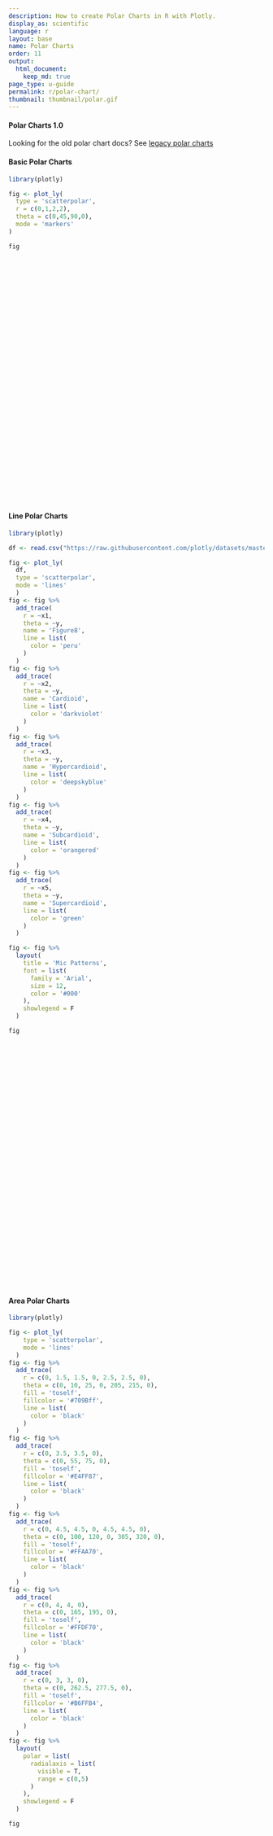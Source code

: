 ```yaml
---
description: How to create Polar Charts in R with Plotly.
display_as: scientific
language: r
layout: base
name: Polar Charts
order: 11
output:
  html_document:
    keep_md: true
page_type: u-guide
permalink: r/polar-chart/
thumbnail: thumbnail/polar.gif
---
```



#### Polar Charts 1.0

Looking for the old polar chart docs? See [legacy polar charts](https://plot.ly/r/legacy-polar-chart/)

#### Basic Polar Charts


```r
library(plotly)

fig <- plot_ly(
  type = 'scatterpolar',
  r = c(0,1,2,2),
  theta = c(0,45,90,0),
  mode = 'markers'
)

fig
```

<div id="htmlwidget-193c419686ec5ac9f7f1" style="width:672px;height:480px;" class="plotly html-widget"></div>
<script type="application/json" data-for="htmlwidget-193c419686ec5ac9f7f1">{"x":{"visdat":{"3c7b222ce9ef":["function () ","plotlyVisDat"]},"cur_data":"3c7b222ce9ef","attrs":{"3c7b222ce9ef":{"r":[0,1,2,2],"theta":[0,45,90,0],"mode":"markers","alpha_stroke":1,"sizes":[10,100],"spans":[1,20],"type":"scatterpolar"}},"layout":{"margin":{"b":40,"l":60,"t":25,"r":10},"hovermode":"closest","showlegend":false},"source":"A","config":{"showSendToCloud":false},"data":[{"r":[0,1,2,2],"theta":[0,45,90,0],"mode":"markers","type":"scatterpolar","marker":{"color":"rgba(31,119,180,1)","line":{"color":"rgba(31,119,180,1)"}},"line":{"color":"rgba(31,119,180,1)"},"frame":null}],"highlight":{"on":"plotly_click","persistent":false,"dynamic":false,"selectize":false,"opacityDim":0.2,"selected":{"opacity":1},"debounce":0},"shinyEvents":["plotly_hover","plotly_click","plotly_selected","plotly_relayout","plotly_brushed","plotly_brushing","plotly_clickannotation","plotly_doubleclick","plotly_deselect","plotly_afterplot","plotly_sunburstclick"],"base_url":"https://plot.ly"},"evals":[],"jsHooks":[]}</script>

#### Line Polar Charts


```r
library(plotly)

df <- read.csv("https://raw.githubusercontent.com/plotly/datasets/master/polar_dataset.csv")

fig <- plot_ly(
  df,
  type = 'scatterpolar',
  mode = 'lines'
  ) 
fig <- fig %>%
  add_trace(
    r = ~x1,
    theta = ~y,
    name = 'Figure8',
    line = list(
      color = 'peru'
    )
  ) 
fig <- fig %>%
  add_trace(
    r = ~x2,
    theta = ~y,
    name = 'Cardioid',
    line = list(
      color = 'darkviolet'
    )
  ) 
fig <- fig %>%
  add_trace(
    r = ~x3,
    theta = ~y,
    name = 'Hypercardioid',
    line = list(
      color = 'deepskyblue'
    )
  ) 
fig <- fig %>%
  add_trace(
    r = ~x4,
    theta = ~y,
    name = 'Subcardioid',
    line = list(
      color = 'orangered'
    )
  ) 
fig <- fig %>%
  add_trace(
    r = ~x5,
    theta = ~y,
    name = 'Supercardioid',
    line = list(
      color = 'green'
    )
  ) 

fig <- fig %>%
  layout(
    title = 'Mic Patterns',
    font = list(
      family = 'Arial',
      size = 12,
      color = '#000'
    ),
    showlegend = F
  )

fig
```

<div id="htmlwidget-b4c30faa563ddfdac742" style="width:672px;height:480px;" class="plotly html-widget"></div>
<script type="application/json" data-for="htmlwidget-b4c30faa563ddfdac742">{"x":{"visdat":{"3c7b15dce57a":["function () ","plotlyVisDat"]},"cur_data":"3c7b15dce57a","attrs":{"3c7b15dce57a":{"mode":"lines","alpha_stroke":1,"sizes":[10,100],"spans":[1,20],"type":"scatterpolar"},"3c7b15dce57a.1":{"mode":"lines","alpha_stroke":1,"sizes":[10,100],"spans":[1,20],"type":"scatterpolar","r":{},"theta":{},"name":"Figure8","line":{"color":"peru"},"inherit":true},"3c7b15dce57a.2":{"mode":"lines","alpha_stroke":1,"sizes":[10,100],"spans":[1,20],"type":"scatterpolar","r":{},"theta":{},"name":"Cardioid","line":{"color":"darkviolet"},"inherit":true},"3c7b15dce57a.3":{"mode":"lines","alpha_stroke":1,"sizes":[10,100],"spans":[1,20],"type":"scatterpolar","r":{},"theta":{},"name":"Hypercardioid","line":{"color":"deepskyblue"},"inherit":true},"3c7b15dce57a.4":{"mode":"lines","alpha_stroke":1,"sizes":[10,100],"spans":[1,20],"type":"scatterpolar","r":{},"theta":{},"name":"Subcardioid","line":{"color":"orangered"},"inherit":true},"3c7b15dce57a.5":{"mode":"lines","alpha_stroke":1,"sizes":[10,100],"spans":[1,20],"type":"scatterpolar","r":{},"theta":{},"name":"Supercardioid","line":{"color":"green"},"inherit":true}},"layout":{"margin":{"b":40,"l":60,"t":25,"r":10},"title":"Mic Patterns","font":{"family":"Arial","size":12,"color":"#000"},"showlegend":false,"hovermode":"closest"},"source":"A","config":{"showSendToCloud":false},"data":[{"mode":"lines","type":"scatterpolar","marker":{"color":"rgba(31,119,180,1)","line":{"color":"rgba(31,119,180,1)"}},"line":{"color":"rgba(31,119,180,1)"},"frame":null},{"mode":"lines","type":"scatterpolar","r":[1,0.995,0.978,0.951,0.914,0.866,0.809,0.743,0.669,0.588,0.5,0.407,0.309,0.208,0.105,0.105,0.208,0.309,0.407,0.5,0.588,0.669,0.743,0.809,0.866,0.914,0.951,0.978,0.995,1,0.995,0.978,0.951,0.914,0.866,0.809,0.743,0.669,0.588,0.5,0.407,0.309,0.208,0.105,0,0.105,0.208,0.309,0.407,0.5,0.588,0.669,0.743,0.809,0.866,0.914,0.951,0.978,0.995,1,1],"theta":[0,6,12,18,24,30,36,42,48,54,60,66,72,78,84,90,96,102,108,114,120,126,132,138,144,150,156,162,168,174,180,186,192,198,204,210,216,222,228,234,240,246,252,258,264,270,276,282,288,294,300,306,312,318,324,330,336,342,348,354,360],"name":"Figure8","line":{"color":"peru"},"marker":{"color":"rgba(255,127,14,1)","line":{"color":"rgba(255,127,14,1)"}},"frame":null},{"mode":"lines","type":"scatterpolar","r":[1,0.997,0.989,0.976,0.957,0.933,0.905,0.872,0.835,0.794,0.75,0.703,0.655,0.604,0.552,0.5,0.448,0.396,0.345,0.297,0.25,0.206,0.165,0.128,0.095,0.067,0.043,0.024,0.011,0.003,0,0.003,0.011,0.024,0.043,0.067,0.095,0.128,0.165,0.206,0.25,0.297,0.345,0.396,0.448,0.5,0.552,0.604,0.655,0.703,0.75,0.794,0.835,0.872,0.905,0.933,0.957,0.976,0.989,0.997,1],"theta":[0,6,12,18,24,30,36,42,48,54,60,66,72,78,84,90,96,102,108,114,120,126,132,138,144,150,156,162,168,174,180,186,192,198,204,210,216,222,228,234,240,246,252,258,264,270,276,282,288,294,300,306,312,318,324,330,336,342,348,354,360],"name":"Cardioid","line":{"color":"darkviolet"},"marker":{"color":"rgba(44,160,44,1)","line":{"color":"rgba(44,160,44,1)"}},"frame":null},{"mode":"lines","type":"scatterpolar","r":[1,0.996,0.984,0.963,0.935,0.9,0.857,0.807,0.752,0.691,0.625,0.555,0.482,0.406,0.328,0.25,0.172,0.094,0.018,0.055,0.125,0.191,0.252,0.307,0.357,0.4,0.435,0.463,0.484,0.496,0.5,0.496,0.484,0.463,0.435,0.4,0.357,0.307,0.252,0.191,0.125,0.055,0.018,0.094,0.172,0.25,0.328,0.406,0.482,0.555,0.625,0.691,0.752,0.807,0.857,0.9,0.935,0.963,0.984,0.996,1],"theta":[0,6,12,18,24,30,36,42,48,54,60,66,72,78,84,90,96,102,108,114,120,126,132,138,144,150,156,162,168,174,180,186,192,198,204,210,216,222,228,234,240,246,252,258,264,270,276,282,288,294,300,306,312,318,324,330,336,342,348,354,360],"name":"Hypercardioid","line":{"color":"deepskyblue"},"marker":{"color":"rgba(214,39,40,1)","line":{"color":"rgba(214,39,40,1)"}},"frame":null},{"mode":"lines","type":"scatterpolar","r":[1,0.998,0.993,0.985,0.974,0.96,0.943,0.923,0.901,0.876,0.85,0.822,0.793,0.762,0.731,0.7,0.669,0.638,0.607,0.578,0.55,0.524,0.499,0.477,0.457,0.44,0.426,0.415,0.407,0.402,0.4,0.402,0.407,0.415,0.426,0.44,0.457,0.477,0.499,0.524,0.55,0.578,0.607,0.638,0.669,0.7,0.731,0.762,0.793,0.822,0.85,0.876,0.901,0.923,0.943,0.96,0.974,0.985,0.993,0.998,1],"theta":[0,6,12,18,24,30,36,42,48,54,60,66,72,78,84,90,96,102,108,114,120,126,132,138,144,150,156,162,168,174,180,186,192,198,204,210,216,222,228,234,240,246,252,258,264,270,276,282,288,294,300,306,312,318,324,330,336,342,348,354,360],"name":"Subcardioid","line":{"color":"orangered"},"marker":{"color":"rgba(148,103,189,1)","line":{"color":"rgba(148,103,189,1)"}},"frame":null},{"mode":"lines","type":"scatterpolar","r":[1,0.997,0.986,0.969,0.946,0.916,0.88,0.838,0.792,0.74,0.685,0.626,0.565,0.501,0.436,0.37,0.304,0.239,0.175,0.114,0.055,0,0.052,0.098,0.14,0.176,0.206,0.229,0.246,0.257,0.26,0.257,0.246,0.229,0.206,0.176,0.14,0.098,0.052,0,0.055,0.114,0.175,0.239,0.304,0.37,0.436,0.501,0.565,0.626,0.685,0.74,0.792,0.838,0.88,0.916,0.946,0.969,0.986,0.997,1],"theta":[0,6,12,18,24,30,36,42,48,54,60,66,72,78,84,90,96,102,108,114,120,126,132,138,144,150,156,162,168,174,180,186,192,198,204,210,216,222,228,234,240,246,252,258,264,270,276,282,288,294,300,306,312,318,324,330,336,342,348,354,360],"name":"Supercardioid","line":{"color":"green"},"marker":{"color":"rgba(140,86,75,1)","line":{"color":"rgba(140,86,75,1)"}},"frame":null}],"highlight":{"on":"plotly_click","persistent":false,"dynamic":false,"selectize":false,"opacityDim":0.2,"selected":{"opacity":1},"debounce":0},"shinyEvents":["plotly_hover","plotly_click","plotly_selected","plotly_relayout","plotly_brushed","plotly_brushing","plotly_clickannotation","plotly_doubleclick","plotly_deselect","plotly_afterplot","plotly_sunburstclick"],"base_url":"https://plot.ly"},"evals":[],"jsHooks":[]}</script>

#### Area Polar Charts


```r
library(plotly)

fig <- plot_ly(
    type = 'scatterpolar',
    mode = 'lines'
  ) 
fig <- fig %>%
  add_trace(
    r = c(0, 1.5, 1.5, 0, 2.5, 2.5, 0),
    theta = c(0, 10, 25, 0, 205, 215, 0),
    fill = 'toself',
    fillcolor = '#709Bff',
    line = list(
      color = 'black'
    )
  ) 
fig <- fig %>%
  add_trace(
    r = c(0, 3.5, 3.5, 0),
    theta = c(0, 55, 75, 0),
    fill = 'toself',
    fillcolor = '#E4FF87',
    line = list(
      color = 'black'
    )
  ) 
fig <- fig %>%
  add_trace(
    r = c(0, 4.5, 4.5, 0, 4.5, 4.5, 0),
    theta = c(0, 100, 120, 0, 305, 320, 0),
    fill = 'toself',
    fillcolor = '#FFAA70',
    line = list(
      color = 'black'
    )
  ) 
fig <- fig %>%
  add_trace(
    r = c(0, 4, 4, 0),
    theta = c(0, 165, 195, 0),
    fill = 'toself',
    fillcolor = '#FFDF70',
    line = list(
      color = 'black'
    )
  ) 
fig <- fig %>%
  add_trace(
    r = c(0, 3, 3, 0),
    theta = c(0, 262.5, 277.5, 0),
    fill = 'toself',
    fillcolor = '#B6FFB4',
    line = list(
      color = 'black'
    )
  ) 
fig <- fig %>%
  layout(
    polar = list(
      radialaxis = list(
        visible = T,
        range = c(0,5)
      )
    ),
    showlegend = F
  )

fig
```

<div id="htmlwidget-f4866788ba6ce9272a1c" style="width:672px;height:480px;" class="plotly html-widget"></div>
<script type="application/json" data-for="htmlwidget-f4866788ba6ce9272a1c">{"x":{"visdat":{"3c7b26e74856":["function () ","plotlyVisDat"]},"cur_data":"3c7b26e74856","attrs":{"3c7b26e74856":{"mode":"lines","alpha_stroke":1,"sizes":[10,100],"spans":[1,20],"type":"scatterpolar"},"3c7b26e74856.1":{"mode":"lines","alpha_stroke":1,"sizes":[10,100],"spans":[1,20],"type":"scatterpolar","r":[0,1.5,1.5,0,2.5,2.5,0],"theta":[0,10,25,0,205,215,0],"fill":"toself","fillcolor":"#709Bff","line":{"color":"black"},"inherit":true},"3c7b26e74856.2":{"mode":"lines","alpha_stroke":1,"sizes":[10,100],"spans":[1,20],"type":"scatterpolar","r":[0,3.5,3.5,0],"theta":[0,55,75,0],"fill":"toself","fillcolor":"#E4FF87","line":{"color":"black"},"inherit":true},"3c7b26e74856.3":{"mode":"lines","alpha_stroke":1,"sizes":[10,100],"spans":[1,20],"type":"scatterpolar","r":[0,4.5,4.5,0,4.5,4.5,0],"theta":[0,100,120,0,305,320,0],"fill":"toself","fillcolor":"#FFAA70","line":{"color":"black"},"inherit":true},"3c7b26e74856.4":{"mode":"lines","alpha_stroke":1,"sizes":[10,100],"spans":[1,20],"type":"scatterpolar","r":[0,4,4,0],"theta":[0,165,195,0],"fill":"toself","fillcolor":"#FFDF70","line":{"color":"black"},"inherit":true},"3c7b26e74856.5":{"mode":"lines","alpha_stroke":1,"sizes":[10,100],"spans":[1,20],"type":"scatterpolar","r":[0,3,3,0],"theta":[0,262.5,277.5,0],"fill":"toself","fillcolor":"#B6FFB4","line":{"color":"black"},"inherit":true}},"layout":{"margin":{"b":40,"l":60,"t":25,"r":10},"polar":{"radialaxis":{"visible":true,"range":[0,5]}},"showlegend":false,"hovermode":"closest"},"source":"A","config":{"showSendToCloud":false},"data":[{"mode":"lines","type":"scatterpolar","marker":{"color":"rgba(31,119,180,1)","line":{"color":"rgba(31,119,180,1)"}},"line":{"color":"rgba(31,119,180,1)"},"frame":null},{"fillcolor":"#709Bff","mode":"lines","type":"scatterpolar","r":[0,1.5,1.5,0,2.5,2.5,0],"theta":[0,10,25,0,205,215,0],"fill":"toself","line":{"color":"black"},"name":"#709Bff","marker":{"color":"rgba(255,127,14,1)","line":{"color":"rgba(255,127,14,1)"}},"frame":null},{"fillcolor":"#E4FF87","mode":"lines","type":"scatterpolar","r":[0,3.5,3.5,0],"theta":[0,55,75,0],"fill":"toself","line":{"color":"black"},"name":"#E4FF87","marker":{"color":"rgba(44,160,44,1)","line":{"color":"rgba(44,160,44,1)"}},"frame":null},{"fillcolor":"#FFAA70","mode":"lines","type":"scatterpolar","r":[0,4.5,4.5,0,4.5,4.5,0],"theta":[0,100,120,0,305,320,0],"fill":"toself","line":{"color":"black"},"name":"#FFAA70","marker":{"color":"rgba(214,39,40,1)","line":{"color":"rgba(214,39,40,1)"}},"frame":null},{"fillcolor":"#FFDF70","mode":"lines","type":"scatterpolar","r":[0,4,4,0],"theta":[0,165,195,0],"fill":"toself","line":{"color":"black"},"name":"#FFDF70","marker":{"color":"rgba(148,103,189,1)","line":{"color":"rgba(148,103,189,1)"}},"frame":null},{"fillcolor":"#B6FFB4","mode":"lines","type":"scatterpolar","r":[0,3,3,0],"theta":[0,262.5,277.5,0],"fill":"toself","line":{"color":"black"},"name":"#B6FFB4","marker":{"color":"rgba(140,86,75,1)","line":{"color":"rgba(140,86,75,1)"}},"frame":null}],"highlight":{"on":"plotly_click","persistent":false,"dynamic":false,"selectize":false,"opacityDim":0.2,"selected":{"opacity":1},"debounce":0},"shinyEvents":["plotly_hover","plotly_click","plotly_selected","plotly_relayout","plotly_brushed","plotly_brushing","plotly_clickannotation","plotly_doubleclick","plotly_deselect","plotly_afterplot","plotly_sunburstclick"],"base_url":"https://plot.ly"},"evals":[],"jsHooks":[]}</script>

#### Categorical Polar Charts


```r
library(plotly)

fig <- plot_ly(
    type = 'scatterpolar',
    mode = 'lines'
  ) 
fig <- fig %>%
  add_trace(
    r = c(5, 4, 2, 4, 5),
    theta = c("a", "b", "c", "d", "a"),
    name = 'angular categories',
    fill = 'toself'
  ) 
fig <- fig %>%
  add_trace(
    r = c("a", "b", "c", "d", "b", "f", "a"),
    theta = c(1, 4, 2, 1.5, 1.5, 6, 5),
    thetaunit = 'radians',
    name = 'radial categories',
    fill = 'toself',
    subplot = 'polar2'
  ) 
fig <- fig %>%
  add_trace(
    r = c(5, 4, 2, 4, 5),
    theta = c("a", "b", "c", "d", "a"),
    name = 'angular categories (w/ categoryarray)',
    fill = 'toself',
    subplot = 'polar3'
  ) 
fig <- fig %>%
  add_trace(
    r = c("a", "b", "c", "d", "b", "f", "a", "a"),
    theta = c(45, 90, 180, 200, 300, 15, 20, 45),
    name = 'radial categories (w/ category descending)',
    fill = 'toself',
    subplot = 'polar4'
  ) 
fig <- fig %>%
  layout(
    polar = list(
      domain = list(
        x = c(0,0.46),
        y = c(0.56,1)
      ),
      radialaxis = list(
        angle = 45
      ),
      angularaxis = list(
        direction = 'clockwise',
        period = 6
      )
    ),
    polar2 = list(
      domain = list(
        x = c(0,0.46),
        y = c(0,0.44)
      ),
      radialaxis = list(
        angle = 180,
        tickangle = -180
      )
    ),
    polar3 = list(
      domain = list(
        x = c(0.54,1),
        y = c(0.56,1)
      ),
      sector = c(150,400),
      radialaxis = list(
        angle = -45
      ),
      angularaxis = list(
        categoryarray = c("d", "a", "c", "b")
      )
    ),
    polar4 = list(
      domain = list(
        x = c(0.54,1),
        y = c(0,0.44)
      ),
      radialaxis = list(
        categoryorder = "category descending"
      ),
      angularaxis = list(
        thetaunit= "radians",
        dtick = 0.3141592653589793
      )
    )
  )

fig
```

<div id="htmlwidget-acf743460c2fc90b46ae" style="width:672px;height:480px;" class="plotly html-widget"></div>
<script type="application/json" data-for="htmlwidget-acf743460c2fc90b46ae">{"x":{"visdat":{"3c7b79e6070":["function () ","plotlyVisDat"]},"cur_data":"3c7b79e6070","attrs":{"3c7b79e6070":{"mode":"lines","alpha_stroke":1,"sizes":[10,100],"spans":[1,20],"type":"scatterpolar"},"3c7b79e6070.1":{"mode":"lines","alpha_stroke":1,"sizes":[10,100],"spans":[1,20],"type":"scatterpolar","r":[5,4,2,4,5],"theta":["a","b","c","d","a"],"name":"angular categories","fill":"toself","inherit":true},"3c7b79e6070.2":{"mode":"lines","alpha_stroke":1,"sizes":[10,100],"spans":[1,20],"type":"scatterpolar","r":["a","b","c","d","b","f","a"],"theta":[1,4,2,1.5,1.5,6,5],"thetaunit":"radians","name":"radial categories","fill":"toself","subplot":"polar2","inherit":true},"3c7b79e6070.3":{"mode":"lines","alpha_stroke":1,"sizes":[10,100],"spans":[1,20],"type":"scatterpolar","r":[5,4,2,4,5],"theta":["a","b","c","d","a"],"name":"angular categories (w/ categoryarray)","fill":"toself","subplot":"polar3","inherit":true},"3c7b79e6070.4":{"mode":"lines","alpha_stroke":1,"sizes":[10,100],"spans":[1,20],"type":"scatterpolar","r":["a","b","c","d","b","f","a","a"],"theta":[45,90,180,200,300,15,20,45],"name":"radial categories (w/ category descending)","fill":"toself","subplot":"polar4","inherit":true}},"layout":{"margin":{"b":40,"l":60,"t":25,"r":10},"polar":{"domain":{"x":[0,0.46],"y":[0.56,1]},"radialaxis":{"angle":45},"angularaxis":{"direction":"clockwise","period":6}},"polar2":{"domain":{"x":[0,0.46],"y":[0,0.44]},"radialaxis":{"angle":180,"tickangle":-180}},"polar3":{"domain":{"x":[0.54,1],"y":[0.56,1]},"sector":[150,400],"radialaxis":{"angle":-45},"angularaxis":{"categoryarray":["d","a","c","b"]}},"polar4":{"domain":{"x":[0.54,1],"y":[0,0.44]},"radialaxis":{"categoryorder":"category descending"},"angularaxis":{"thetaunit":"radians","dtick":0.314159265358979}},"hovermode":"closest","showlegend":true},"source":"A","config":{"showSendToCloud":false},"data":[{"mode":"lines","type":"scatterpolar","marker":{"color":"rgba(31,119,180,1)","line":{"color":"rgba(31,119,180,1)"}},"line":{"color":"rgba(31,119,180,1)"},"frame":null},{"fillcolor":"rgba(255,127,14,0.5)","mode":"lines","type":"scatterpolar","r":[5,4,2,4,5],"theta":["a","b","c","d","a"],"name":"angular categories","fill":"toself","marker":{"color":"rgba(255,127,14,1)","line":{"color":"rgba(255,127,14,1)"}},"line":{"color":"rgba(255,127,14,1)"},"frame":null},{"fillcolor":"rgba(44,160,44,0.5)","mode":"lines","type":"scatterpolar","r":["a","b","c","d","b","f","a"],"theta":[1,4,2,1.5,1.5,6,5],"thetaunit":"radians","name":"radial categories","fill":"toself","subplot":"polar2","marker":{"color":"rgba(44,160,44,1)","line":{"color":"rgba(44,160,44,1)"}},"line":{"color":"rgba(44,160,44,1)"},"frame":null},{"fillcolor":"rgba(214,39,40,0.5)","mode":"lines","type":"scatterpolar","r":[5,4,2,4,5],"theta":["a","b","c","d","a"],"name":"angular categories (w/ categoryarray)","fill":"toself","subplot":"polar3","marker":{"color":"rgba(214,39,40,1)","line":{"color":"rgba(214,39,40,1)"}},"line":{"color":"rgba(214,39,40,1)"},"frame":null},{"fillcolor":"rgba(148,103,189,0.5)","mode":"lines","type":"scatterpolar","r":["a","b","c","d","b","f","a","a"],"theta":[45,90,180,200,300,15,20,45],"name":"radial categories (w/ category descending)","fill":"toself","subplot":"polar4","marker":{"color":"rgba(148,103,189,1)","line":{"color":"rgba(148,103,189,1)"}},"line":{"color":"rgba(148,103,189,1)"},"frame":null}],"highlight":{"on":"plotly_click","persistent":false,"dynamic":false,"selectize":false,"opacityDim":0.2,"selected":{"opacity":1},"debounce":0},"shinyEvents":["plotly_hover","plotly_click","plotly_selected","plotly_relayout","plotly_brushed","plotly_brushing","plotly_clickannotation","plotly_doubleclick","plotly_deselect","plotly_afterplot","plotly_sunburstclick"],"base_url":"https://plot.ly"},"evals":[],"jsHooks":[]}</script>

#### Polar Charts Directions


```r
library(plotly)

fig <- plot_ly(
    type = 'scatterpolar',
    mode = "lines+markers"
  ) 
fig <- fig %>%
  add_trace(
    r = c(1,2,3,4,5),
    theta = c(0,90,180,360,0),
    line = list(
      color = "#ff66ab"
    ),
    marker = list(
      color = "#8090c7",
      symbol = 'square',
      size = 8
    ),
    text = "sector: 135->225<br>rotation: 90<br>direction: counterclockwise"
  ) 
fig <- fig %>%
  add_trace(
    r = c(1,2,3,4,5),
    theta = c(0,90,180,360,0),
    line = list(
      color = "#ff66ab"
    ),
    marker = list(
      color = "#8090c7",
      symbol = 'square',
      size = 8
    ),
    text = "sector: 135->225<br>rotation: 90<br>direction: counterclockwise",
    subplot = 'polar2'
  ) 
fig <- fig %>%
  layout(
    polar = list(
      domain = list(
        x = c(0,0.4),
        y = c(0,1)
      ),
      radialaxis = list(
        tickfont = list(
          size = 8
        )
      ),
      angularaxis = list(
        tickfont = list(
          size = 8
        ),
        rotation = 90,
        direction = 'counterclockwise'
      )
    ),
    polar2 = list(
      domain = list(
        x = c(0.6,1),
        y = c(0,1)
      ),
      radialaxis = list(
        tickfont = list(
          size = 8
        )
      ),
      angularaxis = list(
        tickfont = list(
          size = 8
        ),
        rotation = 90,
        direction = 'clockwise'
      )
    ),
    showlegend = F
  )

fig
```

<div id="htmlwidget-768bfbdbacd0df6100b9" style="width:672px;height:480px;" class="plotly html-widget"></div>
<script type="application/json" data-for="htmlwidget-768bfbdbacd0df6100b9">{"x":{"visdat":{"3c7b57a92d96":["function () ","plotlyVisDat"]},"cur_data":"3c7b57a92d96","attrs":{"3c7b57a92d96":{"mode":"lines+markers","alpha_stroke":1,"sizes":[10,100],"spans":[1,20],"type":"scatterpolar"},"3c7b57a92d96.1":{"mode":"lines+markers","alpha_stroke":1,"sizes":[10,100],"spans":[1,20],"type":"scatterpolar","r":[1,2,3,4,5],"theta":[0,90,180,360,0],"line":{"color":"#ff66ab"},"marker":{"color":"#8090c7","symbol":"square","size":8},"text":"sector: 135->225<br>rotation: 90<br>direction: counterclockwise","inherit":true},"3c7b57a92d96.2":{"mode":"lines+markers","alpha_stroke":1,"sizes":[10,100],"spans":[1,20],"type":"scatterpolar","r":[1,2,3,4,5],"theta":[0,90,180,360,0],"line":{"color":"#ff66ab"},"marker":{"color":"#8090c7","symbol":"square","size":8},"text":"sector: 135->225<br>rotation: 90<br>direction: counterclockwise","subplot":"polar2","inherit":true}},"layout":{"margin":{"b":40,"l":60,"t":25,"r":10},"polar":{"domain":{"x":[0,0.4],"y":[0,1]},"radialaxis":{"tickfont":{"size":8}},"angularaxis":{"tickfont":{"size":8},"rotation":90,"direction":"counterclockwise"}},"polar2":{"domain":{"x":[0.6,1],"y":[0,1]},"radialaxis":{"tickfont":{"size":8}},"angularaxis":{"tickfont":{"size":8},"rotation":90,"direction":"clockwise"}},"showlegend":false,"hovermode":"closest"},"source":"A","config":{"showSendToCloud":false},"data":[{"mode":"lines+markers","type":"scatterpolar","marker":{"color":"rgba(31,119,180,1)","line":{"color":"rgba(31,119,180,1)"}},"line":{"color":"rgba(31,119,180,1)"},"frame":null},{"mode":"lines+markers","type":"scatterpolar","r":[1,2,3,4,5],"theta":[0,90,180,360,0],"line":{"color":"#ff66ab"},"marker":{"color":"#8090c7","symbol":"square","size":8,"line":{"color":"rgba(255,127,14,1)"}},"text":["sector: 135->225<br>rotation: 90<br>direction: counterclockwise","sector: 135->225<br>rotation: 90<br>direction: counterclockwise","sector: 135->225<br>rotation: 90<br>direction: counterclockwise","sector: 135->225<br>rotation: 90<br>direction: counterclockwise","sector: 135->225<br>rotation: 90<br>direction: counterclockwise"],"frame":null},{"mode":"lines+markers","type":"scatterpolar","r":[1,2,3,4,5],"theta":[0,90,180,360,0],"line":{"color":"#ff66ab"},"marker":{"color":"#8090c7","symbol":"square","size":8,"line":{"color":"rgba(44,160,44,1)"}},"text":["sector: 135->225<br>rotation: 90<br>direction: counterclockwise","sector: 135->225<br>rotation: 90<br>direction: counterclockwise","sector: 135->225<br>rotation: 90<br>direction: counterclockwise","sector: 135->225<br>rotation: 90<br>direction: counterclockwise","sector: 135->225<br>rotation: 90<br>direction: counterclockwise"],"subplot":"polar2","frame":null}],"highlight":{"on":"plotly_click","persistent":false,"dynamic":false,"selectize":false,"opacityDim":0.2,"selected":{"opacity":1},"debounce":0},"shinyEvents":["plotly_hover","plotly_click","plotly_selected","plotly_relayout","plotly_brushed","plotly_brushing","plotly_clickannotation","plotly_doubleclick","plotly_deselect","plotly_afterplot","plotly_sunburstclick"],"base_url":"https://plot.ly"},"evals":[],"jsHooks":[]}</script>

#### Polar Charts Sector


```r
library(plotly)

fig <- plot_ly(
  type = 'scatterpolar',
  mode = "lines+markers"
) 
fig <- fig %>%
  add_trace(
    r = c(1,2,3,4,5),
    theta = c(0,90,180,360,0),
    line = list(
      color = "#ff66ab"
    ),
    marker = list(
      color = "#8090c7",
      symbol = 'square',
      size = 8
    )
  ) 
fig <- fig %>%
  add_trace(
    r = c(1,2,3,4,5),
    theta = c(0,90,180,360,0),
    line = list(
      color = "#ff66ab"
    ),
    marker = list(
      color = "#8090c7",
      symbol = 'square',
      size = 8
    ),
    subplot = 'polar2'
  ) 
fig <- fig %>%
  layout(
    polar = list(
      domain = list(
        x = c(0,0.4),
        y = c(0,1)
      ),
      sector = c(150,210),
      radialaxis = list(
        tickfont = list(
          size = 8
        )
      ),
      angularaxis = list(
        tickfont = list(
          size = 8
        )
      )
    ),
    polar2 = list(
      domain = list(
        x = c(0.6,1),
        y = c(0,1)
      ),
      radialaxis = list(
        tickfont = list(
          size = 8
        )
      ),
      angularaxis = list(
        tickfont = list(
          size = 8
        )
      )
    ),
    showlegend = F
  )

fig
```

<div id="htmlwidget-e9fcd77741e7c4827b6c" style="width:672px;height:480px;" class="plotly html-widget"></div>
<script type="application/json" data-for="htmlwidget-e9fcd77741e7c4827b6c">{"x":{"visdat":{"3c7bb861f26":["function () ","plotlyVisDat"]},"cur_data":"3c7bb861f26","attrs":{"3c7bb861f26":{"mode":"lines+markers","alpha_stroke":1,"sizes":[10,100],"spans":[1,20],"type":"scatterpolar"},"3c7bb861f26.1":{"mode":"lines+markers","alpha_stroke":1,"sizes":[10,100],"spans":[1,20],"type":"scatterpolar","r":[1,2,3,4,5],"theta":[0,90,180,360,0],"line":{"color":"#ff66ab"},"marker":{"color":"#8090c7","symbol":"square","size":8},"inherit":true},"3c7bb861f26.2":{"mode":"lines+markers","alpha_stroke":1,"sizes":[10,100],"spans":[1,20],"type":"scatterpolar","r":[1,2,3,4,5],"theta":[0,90,180,360,0],"line":{"color":"#ff66ab"},"marker":{"color":"#8090c7","symbol":"square","size":8},"subplot":"polar2","inherit":true}},"layout":{"margin":{"b":40,"l":60,"t":25,"r":10},"polar":{"domain":{"x":[0,0.4],"y":[0,1]},"sector":[150,210],"radialaxis":{"tickfont":{"size":8}},"angularaxis":{"tickfont":{"size":8}}},"polar2":{"domain":{"x":[0.6,1],"y":[0,1]},"radialaxis":{"tickfont":{"size":8}},"angularaxis":{"tickfont":{"size":8}}},"showlegend":false,"hovermode":"closest"},"source":"A","config":{"showSendToCloud":false},"data":[{"mode":"lines+markers","type":"scatterpolar","marker":{"color":"rgba(31,119,180,1)","line":{"color":"rgba(31,119,180,1)"}},"line":{"color":"rgba(31,119,180,1)"},"frame":null},{"mode":"lines+markers","type":"scatterpolar","r":[1,2,3,4,5],"theta":[0,90,180,360,0],"line":{"color":"#ff66ab"},"marker":{"color":"#8090c7","symbol":"square","size":8,"line":{"color":"rgba(255,127,14,1)"}},"frame":null},{"mode":"lines+markers","type":"scatterpolar","r":[1,2,3,4,5],"theta":[0,90,180,360,0],"line":{"color":"#ff66ab"},"marker":{"color":"#8090c7","symbol":"square","size":8,"line":{"color":"rgba(44,160,44,1)"}},"subplot":"polar2","frame":null}],"highlight":{"on":"plotly_click","persistent":false,"dynamic":false,"selectize":false,"opacityDim":0.2,"selected":{"opacity":1},"debounce":0},"shinyEvents":["plotly_hover","plotly_click","plotly_selected","plotly_relayout","plotly_brushed","plotly_brushing","plotly_clickannotation","plotly_doubleclick","plotly_deselect","plotly_afterplot","plotly_sunburstclick"],"base_url":"https://plot.ly"},"evals":[],"jsHooks":[]}</script>

#### Polar Charts Subplot


```r
library(plotly)

fig <- plot_ly(
    type = 'scatterpolar',
    mode = 'lines'
) 
fig <- fig %>%
  add_trace(
    r = c(1,2,3),
    theta = c(50,100,200),
    marker = list(
      symbol = 'square'
    )
  ) 
fig <- fig %>%
  add_trace(
    r = c(1,2,3),
    theta = c(1,2,3),
    thetaunit = 'radians'
  ) 
fig <- fig %>%
  add_trace(
    r = c("a", "b", "c", "d"),
    theta = c("D","C","B","A"),
    subplot = 'polar2'
  ) 
fig <- fig %>%
  add_trace(
    r = c(50,300,900),
    theta = c(0,90,180),
    subplot = 'polar3'
  ) 
fig <- fig %>%
  add_trace(
    r = c(3,3,4,3),
    theta = c(0,45,90,270),
    fill = 'toself',
    subplot = 'polar4'
  ) 
fig <- fig %>%
  layout(
    polar = list(
      domain = list(
        x = c(0,0.46),
        y = c(0.56,1)
      ),
      radialaxis = list(
        range = c(1,4)
      ),
      angularaxis = list(
        thetaunit = 'radians'
      )
    ),
    polar2 = list(
      domain = list(
        x = c(0,0.46),
        y = c(0,0.42)
      )
    ),
    polar3 = list(
      domain = list(
        x = c(0.54,1),
        y = c(0.56,1)
      ),
      sector = c(0,180),
      radialaxis = list(
        type = 'log',
        angle = 45
      )
    ),
    polar4 = list(
      domain = list(
        x = c(0.54,1),
        y = c(0,0.44)
      ),
      radialaxis = list(
        visible = F,
        range = c(0,6)
      )
    ),
    showlegend = F
  )

fig
```

<div id="htmlwidget-03d53c9724ddea76357a" style="width:672px;height:480px;" class="plotly html-widget"></div>
<script type="application/json" data-for="htmlwidget-03d53c9724ddea76357a">{"x":{"visdat":{"3c7b10d1ec3f":["function () ","plotlyVisDat"]},"cur_data":"3c7b10d1ec3f","attrs":{"3c7b10d1ec3f":{"mode":"lines","alpha_stroke":1,"sizes":[10,100],"spans":[1,20],"type":"scatterpolar"},"3c7b10d1ec3f.1":{"mode":"lines","alpha_stroke":1,"sizes":[10,100],"spans":[1,20],"type":"scatterpolar","r":[1,2,3],"theta":[50,100,200],"marker":{"symbol":"square"},"inherit":true},"3c7b10d1ec3f.2":{"mode":"lines","alpha_stroke":1,"sizes":[10,100],"spans":[1,20],"type":"scatterpolar","r":[1,2,3],"theta":[1,2,3],"thetaunit":"radians","inherit":true},"3c7b10d1ec3f.3":{"mode":"lines","alpha_stroke":1,"sizes":[10,100],"spans":[1,20],"type":"scatterpolar","r":["a","b","c","d"],"theta":["D","C","B","A"],"subplot":"polar2","inherit":true},"3c7b10d1ec3f.4":{"mode":"lines","alpha_stroke":1,"sizes":[10,100],"spans":[1,20],"type":"scatterpolar","r":[50,300,900],"theta":[0,90,180],"subplot":"polar3","inherit":true},"3c7b10d1ec3f.5":{"mode":"lines","alpha_stroke":1,"sizes":[10,100],"spans":[1,20],"type":"scatterpolar","r":[3,3,4,3],"theta":[0,45,90,270],"fill":"toself","subplot":"polar4","inherit":true}},"layout":{"margin":{"b":40,"l":60,"t":25,"r":10},"polar":{"domain":{"x":[0,0.46],"y":[0.56,1]},"radialaxis":{"range":[1,4]},"angularaxis":{"thetaunit":"radians"}},"polar2":{"domain":{"x":[0,0.46],"y":[0,0.42]}},"polar3":{"domain":{"x":[0.54,1],"y":[0.56,1]},"sector":[0,180],"radialaxis":{"type":"log","angle":45}},"polar4":{"domain":{"x":[0.54,1],"y":[0,0.44]},"radialaxis":{"visible":false,"range":[0,6]}},"showlegend":false,"hovermode":"closest"},"source":"A","config":{"showSendToCloud":false},"data":[{"mode":"lines","type":"scatterpolar","marker":{"color":"rgba(31,119,180,1)","line":{"color":"rgba(31,119,180,1)"}},"line":{"color":"rgba(31,119,180,1)"},"frame":null},{"mode":"lines+markers","type":"scatterpolar","r":[1,2,3],"theta":[50,100,200],"marker":{"color":"rgba(255,127,14,1)","symbol":"square","line":{"color":"rgba(255,127,14,1)"}},"line":{"color":"rgba(255,127,14,1)"},"frame":null},{"mode":"lines","type":"scatterpolar","r":[1,2,3],"theta":[1,2,3],"thetaunit":"radians","marker":{"color":"rgba(44,160,44,1)","line":{"color":"rgba(44,160,44,1)"}},"line":{"color":"rgba(44,160,44,1)"},"frame":null},{"mode":"lines","type":"scatterpolar","r":["a","b","c","d"],"theta":["D","C","B","A"],"subplot":"polar2","marker":{"color":"rgba(214,39,40,1)","line":{"color":"rgba(214,39,40,1)"}},"line":{"color":"rgba(214,39,40,1)"},"frame":null},{"mode":"lines","type":"scatterpolar","r":[50,300,900],"theta":[0,90,180],"subplot":"polar3","marker":{"color":"rgba(148,103,189,1)","line":{"color":"rgba(148,103,189,1)"}},"line":{"color":"rgba(148,103,189,1)"},"frame":null},{"fillcolor":"rgba(140,86,75,0.5)","mode":"lines","type":"scatterpolar","r":[3,3,4,3],"theta":[0,45,90,270],"fill":"toself","subplot":"polar4","marker":{"color":"rgba(140,86,75,1)","line":{"color":"rgba(140,86,75,1)"}},"line":{"color":"rgba(140,86,75,1)"},"frame":null}],"highlight":{"on":"plotly_click","persistent":false,"dynamic":false,"selectize":false,"opacityDim":0.2,"selected":{"opacity":1},"debounce":0},"shinyEvents":["plotly_hover","plotly_click","plotly_selected","plotly_relayout","plotly_brushed","plotly_brushing","plotly_clickannotation","plotly_doubleclick","plotly_deselect","plotly_afterplot","plotly_sunburstclick"],"base_url":"https://plot.ly"},"evals":[],"jsHooks":[]}</script>

#### Webgl Polar Charts


```r
library(plotly)

df <- read.csv("https://raw.githubusercontent.com/plotly/datasets/master/hobbs-pearson-trials.csv")

fig <- plot_ly(
    type = 'scatterpolargl',
    mode = 'markers'
  )

j = 1
k = 2
for (i in 1:(length(df)/2)){
 fig <- add_trace(
    fig,
    r = df[,j],
    theta = df[,k],
    name = paste('Trial ', i),
    marker = list(
      size = 15,
      line = list(
        color = '#FFF'
      ),
      opacity = 0.7
    )
  )
  j <- j + 2
  k <- k + 2
}

fig <- layout(
  fig,
  title = "Hobbs-Pearson Trials",
  showlegend = F,
  paper_bgcolor = "rgb(223, 223, 223)",
  polar = list(
    bgcolor = "rgb(223, 223, 223)",
    angularaxis = list(
      tickwidth = 2,
      linewidth = 3,
      layer = 'below traces'
    ),
    radialaxis = list(
      side = 'counterclockwise',
      showline = T,
      linewidth = 2,
      tickwidth = 2,
      gridcolor = '#FFF',
      gridwidth = 2
    )
  )
)

fig
```

<div id="htmlwidget-fa3f1fb294b9219b0ebc" style="width:672px;height:480px;" class="plotly html-widget"></div>
<script type="application/json" data-for="htmlwidget-fa3f1fb294b9219b0ebc">{"x":{"visdat":{"3c7b14ebbef5":["function () ","plotlyVisDat"]},"cur_data":"3c7b14ebbef5","attrs":{"3c7b14ebbef5":{"mode":"markers","alpha_stroke":1,"sizes":[10,100],"spans":[1,20],"type":"scatterpolargl"},"3c7b14ebbef5.1":{"mode":"markers","alpha_stroke":1,"sizes":[10,100],"spans":[1,20],"type":"scatterpolargl","r":[6.804985785,3.389596011,5.381472111,8.059540219,5.318229228,2.985099936,1.966587002,6.769265408,4.073401899,6.504371825,7.556369819,4.047456094,7.386662496,5.413624737,7.470716531,7.982110217,4.73781408,4.206453043,5.478604805,4.824520281,5.59960061,6.866795217,3.085671366,7.771810943,3.687794435,5.360356685,5.140446739,6.045445681,6.83392094,3.620769463,3.989430583,5.3118245,4.60821348,6.640584716,3.055188854,7.492564164,5.485078178,3.897794997,5.976245114,5.447061561,5.377034117,4.690805788,4.711640491,3.629919329,5.957668076,5.357121284,3.849235283,6.250507136,7.122243357,3.399404234,3.510556672,4.100997604,4.0963821,6.233583075,3.939488527,3.925445077,6.118132501,3.940450346,7.583015573,3.513202145],"theta":[-30.35294436,-25.61145985,-12.42522745,13.96138052,-4.950932841,-25.69227419,12.46876416,-4.913764107,-10.96738029,30.81419405,2.474959431,17.97554375,0.771130593,6.137488486,-14.45196357,28.18453411,12.53868007,-8.983230337,5.231285165,-64.48900254,11.35748668,3.454074792,13.92434661,-25.36400205,-16.81800639,-10.26005103,-13.21213413,2.579338865,8.717574966,-10.67549872,-2.926366013,25.19588075,40.59032932,-9.12143363,-24.29736238,-3.176944506,10.85049842,-31.33205975,4.849567462,15.04827695,3.295104699,-6.197091873,-8.778574136,29.54917412,-5.137448793,23.02686049,-6.634816578,2.755014992,21.73325011,-24.81699496,-7.830547063,28.32579621,12.30097747,-21.56315724,-19.33551628,26.14644317,-1.706071203,16.0717237,2.053266303,-5.097911612],"name":"Trial  1","marker":{"size":15,"line":{"color":"#FFF"},"opacity":0.7},"inherit":true},"3c7b14ebbef5.2":{"mode":"markers","alpha_stroke":1,"sizes":[10,100],"spans":[1,20],"type":"scatterpolargl","r":[3.488043923,2.918478576,4.20182736,8.227324607,4.776690427,3.041912303,4.789947719,5.66388078,3.858262393,8.260212881,6.868624486,5.7401976,6.594979282,5.692703778,5.337916574,9.283604185,5.764590893,4.028864552,5.662344748,0.422837231,6.201266464,6.439265381,5.096758513,4.632081909,3.421846136,4.369404703,4.028334419,5.805767198,6.848189921,3.809295513,4.385268184,6.983326846,7.396273186,5.215125003,3.086148779,6.335394491,6.090414714,2.448056007,5.94278402,6.373129886,5.454205341,4.393337617,4.20594468,6.155542288,5.119087171,6.869860831,4.104599861,5.954348126,8.092332877,2.961769705,3.974012188,6.373384129,5.415409143,3.87689092,3.261446947,6.14580853,5.502451987,5.571553295,6.853049261,4.140355075],"theta":[14.80662578,79.00634037,49.02206554,49.69908314,54.13749108,86.41932102,96.95239194,41.46348826,67.13769169,68.06103944,42.68193032,76.39865661,42.19479347,59.57788897,27.5108668,60.75344483,68.3708328,65.74802815,58.53300837,-176.7441065,61.17401858,47.45150859,84.42665319,12.47934655,72.48080276,50.57883176,51.56022824,52.43785618,51.58682799,73.87294478,70.21705693,70.71429915,82.23439443,38.93539045,84.70936667,38.16582844,61.70405365,70.19695629,54.45429259,64.33489497,58.27389315,60.49982239,59.15523254,83.86561847,47.8734099,69.28260157,71.18991043,51.04839646,59.42758242,78.59873696,75.75586452,79.97048372,73.89378025,31.73341113,68.08475118,80.41107998,48.92425071,76.65025576,42.18286436,76.03333589],"name":"Trial  2","marker":{"size":15,"line":{"color":"#FFF"},"opacity":0.7},"inherit":true},"3c7b14ebbef5.3":{"mode":"markers","alpha_stroke":1,"sizes":[10,100],"spans":[1,20],"type":"scatterpolargl","r":[1.855870835,5.286962062,3.886013392,6.282863313,4.453414848,5.688008051,7.330864283,3.825660595,4.989604177,7.89743147,4.656693113,6.667153696,4.431006287,5.346113253,2.479945696,8.113477349,6.081311682,4.968216896,5.244453921,5.422207884,5.792774616,4.787580592,6.784318637,1.108936909,5.138911105,4.042929657,4.02289203,4.828428791,5.417378374,5.378635211,5.421097175,7.120561979,8.34930854,3.410485588,5.628378471,3.914936976,5.763940262,4.764374107,5.076236268,6.165558183,5.105576516,4.761036377,4.596249541,7.504188411,4.107031418,6.920422299,5.34912895,4.798065719,7.023251532,5.283680965,5.569071152,7.383794908,6.26923321,2.656529645,4.843984339,7.247992362,4.372959394,6.570981081,4.602479244,5.670052051],"theta":[151.2942552,147.188025,125.2821571,87.06729797,119.6278984,147.7408241,139.5645981,101.3914971,134.5601843,104.0244447,89.39314294,123.1940314,91.47434052,113.3323736,96.14992557,93.28073452,118.2155652,132.3229374,112.9411864,-179.7462331,110.3035136,97.75083617,131.6080893,115.4969192,140.5811822,123.3966621,128.342009,107.6088104,97.90468979,137.128448,130.4312449,112.2270845,118.6302022,106.0582256,146.9081097,90.27734956,111.5052824,151.0897425,107.7213942,111.300855,114.6802779,126.5693795,128.2189522,125.3548572,112.4180683,111.7973557,133.4180523,105.1841168,97.23103612,146.6680368,136.2393152,121.7918442,123.911328,129.862245,141.3439509,123.2709677,108.4588217,124.4123771,89.02711074,134.8767011],"name":"Trial  3","marker":{"size":15,"line":{"color":"#FFF"},"opacity":0.7},"inherit":true},"3c7b14ebbef5.4":{"mode":"markers","alpha_stroke":1,"sizes":[10,100],"spans":[1,20],"type":"scatterpolargl","r":[5.372470924,7.096355572,4.883823903,2.920135441,4.723963046,7.423693951,8.090946075,3.306844591,6.050828483,5.530232074,2.472306953,6.275670537,2.615896174,4.653539945,3.335440014,4.795883605,5.472711346,5.881930491,4.571587072,9.03986117,4.6429076,3.172767736,7.044248139,4.466336514,6.55733029,4.820849437,5.131915515,3.970012237,3.406323813,6.476722964,6.019218509,5.664501535,7.158758523,3.600712662,7.324127169,2.552946156,4.72713386,6.971755207,4.076578361,4.946223407,4.642155449,5.360574864,5.391719067,7.072524305,4.10111157,5.485732621,6.192535286,3.768711392,4.29031139,7.06019537,6.539691844,6.679744406,6.060825359,4.786574041,6.41668653,6.703281333,3.88884781,6.308591081,2.437044771,6.508186348],"theta":[-140.2033276,-168.0842454,-166.2851413,138.2488668,-174.4243864,-169.9604828,176.9918227,-169.9014162,-172.6415816,142.9516688,172.4157464,168.5193592,177.8220537,172.8551903,-146.0145217,128.177293,169.1670728,-173.5885738,173.7269927,-151.2061048,166.2604772,172.5075661,173.9491839,-131.8068409,-170.6352738,-168.5770855,-166.7655034,176.0704873,162.2975015,-174.0557463,-178.0609299,156.4712689,155.2391421,-163.0005264,-170.1167133,-170.6392725,167.3831437,-163.0988171,172.880737,163.3860077,176.182542,-174.5796802,-172.3358449,165.3380257,-172.5256643,157.5428777,-175.8815111,175.427644,142.0696747,-168.340734,-175.8058311,163.0637454,171.720975,-151.4039046,-168.2713691,165.0453279,-177.3153367,170.0424129,173.5991966,-177.2506567],"name":"Trial  4","marker":{"size":15,"line":{"color":"#FFF"},"opacity":0.7},"inherit":true},"3c7b14ebbef5.5":{"mode":"markers","alpha_stroke":1,"sizes":[10,100],"spans":[1,20],"type":"scatterpolargl","r":[7.937557871,7.302746492,5.929302221,2.407178713,5.270921887,7.400596128,6.810820338,4.967759034,6.19022937,2.158518658,4.004125894,4.776617322,4.232250452,4.307654873,6.200275173,0.727513849,4.378006804,6.004964939,4.341931703,10.23798294,3.802158889,3.96928117,5.758980142,7.674179069,6.699953533,5.734310388,6.044275915,4.312943066,3.377545282,6.367666727,5.737244182,3.396351472,4.216467481,5.464885017,7.311135578,4.745400769,3.916468532,7.60297299,4.125204829,3.67679495,4.551235789,5.606960532,5.794844257,5.030528156,5.109586241,3.405440208,6.026306125,4.221109264,1.909782937,7.254669394,6.268875872,4.562580567,4.918057965,6.836560963,6.786486549,4.751014334,4.719926348,4.927805215,4.059190587,6.128338984],"theta":[-101.8337858,-127.4783916,-112.244285,-82.32591087,-114.6888556,-130.5378634,-145.010265,-98.74884501,-124.4417488,-152.4541193,-89.29423655,-139.8324517,-91.54359518,-119.442163,-92.45583853,-129.6599243,-131.0512351,-123.8529175,-118.086739,-121.9792171,-121.91503,-99.36184758,-141.467702,-93.56626319,-126.3369014,-112.8349442,-114.3864799,-109.7960723,-102.7432647,-128.2467289,-127.7920926,-142.4736297,-161.5872942,-99.94061078,-130.1631173,-90.22881201,-122.6504912,-123.2677506,-111.9973088,-127.5283168,-117.9312953,-120.3916342,-119.3868715,-149.6746955,-107.8505175,-138.9899313,-127.5954702,-107.3208354,-117.5738074,-127.481661,-129.9120332,-148.4952117,-135.3316414,-104.4216593,-123.8754402,-146.8168266,-107.0584854,-138.9025649,-88.89688252,-130.7544674],"name":"Trial  5","marker":{"size":15,"line":{"color":"#FFF"},"opacity":0.7},"inherit":true},"3c7b14ebbef5.6":{"mode":"markers","alpha_stroke":1,"sizes":[10,100],"spans":[1,20],"type":"scatterpolargl","r":[8.469180528,5.821997567,6.140918328,5.831724285,5.546754472,5.627487709,3.948328976,6.490184615,5.320618245,3.243593041,6.444085332,3.363778101,6.463116811,4.730944926,7.796578411,4.57012783,3.926206816,5.25434814,4.838411107,8.694523999,4.399531818,5.856483905,3.621577039,8.894912373,5.494542836,5.968980891,6.047899574,5.384671397,5.381220018,5.111574623,4.770561105,3.098330883,1.665083172,6.740258533,5.594494929,6.879630826,4.382792466,6.410843616,5.154204318,4.015158519,4.939148868,5.298297314,5.490417177,2.623751259,5.953588662,3.301479372,4.954889001,5.50005367,4.45051235,5.786624513,4.906834424,2.629969473,3.769703608,7.396735716,5.764481902,2.794585196,5.78203327,3.485351918,6.500653599,4.74864071],"theta":[-66.53583633,-84.51442268,-63.3397417,-24.14681274,-59.70124532,-88.06537268,-98.44420454,-49.15839682,-73.63622331,-17.92387468,-38.41239945,-66.34036238,-40.88883874,-52.46063321,-52.61046256,-7.039351051,-57.23545869,-71.6422035,-52.34539617,-92.78303867,-47.18716306,-41.96920846,-82.14422825,-59.4391656,-79.19482259,-62.29990854,-65.53790404,-48.90605545,-37.74831104,-78.05333346,-71.87311766,-41.89109283,-53.11545549,-52.9976281,-87.08436102,-43.61190484,-48.79799841,-82.56680316,-47.909963,-46.57048559,-54.50048322,-65.90072713,-66.87331746,-75.48080725,-54.77769387,-42.59833459,-74.50816627,-47.11021844,-22.35687318,-84.19298675,-78.50528476,-65.03637179,-66.51373368,-63.52677656,-77.80907855,-68.51017974,-51.29686931,-68.33991303,-38.63173307,-77.85184859],"name":"Trial  6","marker":{"size":15,"line":{"color":"#FFF"},"opacity":0.7},"inherit":true}},"layout":{"margin":{"b":40,"l":60,"t":25,"r":10},"title":"Hobbs-Pearson Trials","showlegend":false,"paper_bgcolor":"rgb(223, 223, 223)","polar":{"bgcolor":"rgb(223, 223, 223)","angularaxis":{"tickwidth":2,"linewidth":3,"layer":"below traces"},"radialaxis":{"side":"counterclockwise","showline":true,"linewidth":2,"tickwidth":2,"gridcolor":"#FFF","gridwidth":2}},"hovermode":"closest"},"source":"A","config":{"showSendToCloud":false},"data":[{"mode":"markers","type":"scatterpolargl","marker":{"color":"rgba(31,119,180,1)","line":{"color":"rgba(31,119,180,1)"}},"line":{"color":"rgba(31,119,180,1)"},"frame":null},{"mode":"markers","type":"scatterpolargl","r":[6.804985785,3.389596011,5.381472111,8.059540219,5.318229228,2.985099936,1.966587002,6.769265408,4.073401899,6.504371825,7.556369819,4.047456094,7.386662496,5.413624737,7.470716531,7.982110217,4.73781408,4.206453043,5.478604805,4.824520281,5.59960061,6.866795217,3.085671366,7.771810943,3.687794435,5.360356685,5.140446739,6.045445681,6.83392094,3.620769463,3.989430583,5.3118245,4.60821348,6.640584716,3.055188854,7.492564164,5.485078178,3.897794997,5.976245114,5.447061561,5.377034117,4.690805788,4.711640491,3.629919329,5.957668076,5.357121284,3.849235283,6.250507136,7.122243357,3.399404234,3.510556672,4.100997604,4.0963821,6.233583075,3.939488527,3.925445077,6.118132501,3.940450346,7.583015573,3.513202145],"theta":[-30.35294436,-25.61145985,-12.42522745,13.96138052,-4.950932841,-25.69227419,12.46876416,-4.913764107,-10.96738029,30.81419405,2.474959431,17.97554375,0.771130593,6.137488486,-14.45196357,28.18453411,12.53868007,-8.983230337,5.231285165,-64.48900254,11.35748668,3.454074792,13.92434661,-25.36400205,-16.81800639,-10.26005103,-13.21213413,2.579338865,8.717574966,-10.67549872,-2.926366013,25.19588075,40.59032932,-9.12143363,-24.29736238,-3.176944506,10.85049842,-31.33205975,4.849567462,15.04827695,3.295104699,-6.197091873,-8.778574136,29.54917412,-5.137448793,23.02686049,-6.634816578,2.755014992,21.73325011,-24.81699496,-7.830547063,28.32579621,12.30097747,-21.56315724,-19.33551628,26.14644317,-1.706071203,16.0717237,2.053266303,-5.097911612],"name":"Trial  1","marker":{"color":"rgba(255,127,14,1)","size":15,"line":{"color":"#FFF"},"opacity":0.7},"line":{"color":"rgba(255,127,14,1)"},"frame":null},{"mode":"markers","type":"scatterpolargl","r":[3.488043923,2.918478576,4.20182736,8.227324607,4.776690427,3.041912303,4.789947719,5.66388078,3.858262393,8.260212881,6.868624486,5.7401976,6.594979282,5.692703778,5.337916574,9.283604185,5.764590893,4.028864552,5.662344748,0.422837231,6.201266464,6.439265381,5.096758513,4.632081909,3.421846136,4.369404703,4.028334419,5.805767198,6.848189921,3.809295513,4.385268184,6.983326846,7.396273186,5.215125003,3.086148779,6.335394491,6.090414714,2.448056007,5.94278402,6.373129886,5.454205341,4.393337617,4.20594468,6.155542288,5.119087171,6.869860831,4.104599861,5.954348126,8.092332877,2.961769705,3.974012188,6.373384129,5.415409143,3.87689092,3.261446947,6.14580853,5.502451987,5.571553295,6.853049261,4.140355075],"theta":[14.80662578,79.00634037,49.02206554,49.69908314,54.13749108,86.41932102,96.95239194,41.46348826,67.13769169,68.06103944,42.68193032,76.39865661,42.19479347,59.57788897,27.5108668,60.75344483,68.3708328,65.74802815,58.53300837,-176.7441065,61.17401858,47.45150859,84.42665319,12.47934655,72.48080276,50.57883176,51.56022824,52.43785618,51.58682799,73.87294478,70.21705693,70.71429915,82.23439443,38.93539045,84.70936667,38.16582844,61.70405365,70.19695629,54.45429259,64.33489497,58.27389315,60.49982239,59.15523254,83.86561847,47.8734099,69.28260157,71.18991043,51.04839646,59.42758242,78.59873696,75.75586452,79.97048372,73.89378025,31.73341113,68.08475118,80.41107998,48.92425071,76.65025576,42.18286436,76.03333589],"name":"Trial  2","marker":{"color":"rgba(44,160,44,1)","size":15,"line":{"color":"#FFF"},"opacity":0.7},"line":{"color":"rgba(44,160,44,1)"},"frame":null},{"mode":"markers","type":"scatterpolargl","r":[1.855870835,5.286962062,3.886013392,6.282863313,4.453414848,5.688008051,7.330864283,3.825660595,4.989604177,7.89743147,4.656693113,6.667153696,4.431006287,5.346113253,2.479945696,8.113477349,6.081311682,4.968216896,5.244453921,5.422207884,5.792774616,4.787580592,6.784318637,1.108936909,5.138911105,4.042929657,4.02289203,4.828428791,5.417378374,5.378635211,5.421097175,7.120561979,8.34930854,3.410485588,5.628378471,3.914936976,5.763940262,4.764374107,5.076236268,6.165558183,5.105576516,4.761036377,4.596249541,7.504188411,4.107031418,6.920422299,5.34912895,4.798065719,7.023251532,5.283680965,5.569071152,7.383794908,6.26923321,2.656529645,4.843984339,7.247992362,4.372959394,6.570981081,4.602479244,5.670052051],"theta":[151.2942552,147.188025,125.2821571,87.06729797,119.6278984,147.7408241,139.5645981,101.3914971,134.5601843,104.0244447,89.39314294,123.1940314,91.47434052,113.3323736,96.14992557,93.28073452,118.2155652,132.3229374,112.9411864,-179.7462331,110.3035136,97.75083617,131.6080893,115.4969192,140.5811822,123.3966621,128.342009,107.6088104,97.90468979,137.128448,130.4312449,112.2270845,118.6302022,106.0582256,146.9081097,90.27734956,111.5052824,151.0897425,107.7213942,111.300855,114.6802779,126.5693795,128.2189522,125.3548572,112.4180683,111.7973557,133.4180523,105.1841168,97.23103612,146.6680368,136.2393152,121.7918442,123.911328,129.862245,141.3439509,123.2709677,108.4588217,124.4123771,89.02711074,134.8767011],"name":"Trial  3","marker":{"color":"rgba(214,39,40,1)","size":15,"line":{"color":"#FFF"},"opacity":0.7},"line":{"color":"rgba(214,39,40,1)"},"frame":null},{"mode":"markers","type":"scatterpolargl","r":[5.372470924,7.096355572,4.883823903,2.920135441,4.723963046,7.423693951,8.090946075,3.306844591,6.050828483,5.530232074,2.472306953,6.275670537,2.615896174,4.653539945,3.335440014,4.795883605,5.472711346,5.881930491,4.571587072,9.03986117,4.6429076,3.172767736,7.044248139,4.466336514,6.55733029,4.820849437,5.131915515,3.970012237,3.406323813,6.476722964,6.019218509,5.664501535,7.158758523,3.600712662,7.324127169,2.552946156,4.72713386,6.971755207,4.076578361,4.946223407,4.642155449,5.360574864,5.391719067,7.072524305,4.10111157,5.485732621,6.192535286,3.768711392,4.29031139,7.06019537,6.539691844,6.679744406,6.060825359,4.786574041,6.41668653,6.703281333,3.88884781,6.308591081,2.437044771,6.508186348],"theta":[-140.2033276,-168.0842454,-166.2851413,138.2488668,-174.4243864,-169.9604828,176.9918227,-169.9014162,-172.6415816,142.9516688,172.4157464,168.5193592,177.8220537,172.8551903,-146.0145217,128.177293,169.1670728,-173.5885738,173.7269927,-151.2061048,166.2604772,172.5075661,173.9491839,-131.8068409,-170.6352738,-168.5770855,-166.7655034,176.0704873,162.2975015,-174.0557463,-178.0609299,156.4712689,155.2391421,-163.0005264,-170.1167133,-170.6392725,167.3831437,-163.0988171,172.880737,163.3860077,176.182542,-174.5796802,-172.3358449,165.3380257,-172.5256643,157.5428777,-175.8815111,175.427644,142.0696747,-168.340734,-175.8058311,163.0637454,171.720975,-151.4039046,-168.2713691,165.0453279,-177.3153367,170.0424129,173.5991966,-177.2506567],"name":"Trial  4","marker":{"color":"rgba(148,103,189,1)","size":15,"line":{"color":"#FFF"},"opacity":0.7},"line":{"color":"rgba(148,103,189,1)"},"frame":null},{"mode":"markers","type":"scatterpolargl","r":[7.937557871,7.302746492,5.929302221,2.407178713,5.270921887,7.400596128,6.810820338,4.967759034,6.19022937,2.158518658,4.004125894,4.776617322,4.232250452,4.307654873,6.200275173,0.727513849,4.378006804,6.004964939,4.341931703,10.23798294,3.802158889,3.96928117,5.758980142,7.674179069,6.699953533,5.734310388,6.044275915,4.312943066,3.377545282,6.367666727,5.737244182,3.396351472,4.216467481,5.464885017,7.311135578,4.745400769,3.916468532,7.60297299,4.125204829,3.67679495,4.551235789,5.606960532,5.794844257,5.030528156,5.109586241,3.405440208,6.026306125,4.221109264,1.909782937,7.254669394,6.268875872,4.562580567,4.918057965,6.836560963,6.786486549,4.751014334,4.719926348,4.927805215,4.059190587,6.128338984],"theta":[-101.8337858,-127.4783916,-112.244285,-82.32591087,-114.6888556,-130.5378634,-145.010265,-98.74884501,-124.4417488,-152.4541193,-89.29423655,-139.8324517,-91.54359518,-119.442163,-92.45583853,-129.6599243,-131.0512351,-123.8529175,-118.086739,-121.9792171,-121.91503,-99.36184758,-141.467702,-93.56626319,-126.3369014,-112.8349442,-114.3864799,-109.7960723,-102.7432647,-128.2467289,-127.7920926,-142.4736297,-161.5872942,-99.94061078,-130.1631173,-90.22881201,-122.6504912,-123.2677506,-111.9973088,-127.5283168,-117.9312953,-120.3916342,-119.3868715,-149.6746955,-107.8505175,-138.9899313,-127.5954702,-107.3208354,-117.5738074,-127.481661,-129.9120332,-148.4952117,-135.3316414,-104.4216593,-123.8754402,-146.8168266,-107.0584854,-138.9025649,-88.89688252,-130.7544674],"name":"Trial  5","marker":{"color":"rgba(140,86,75,1)","size":15,"line":{"color":"#FFF"},"opacity":0.7},"line":{"color":"rgba(140,86,75,1)"},"frame":null},{"mode":"markers","type":"scatterpolargl","r":[8.469180528,5.821997567,6.140918328,5.831724285,5.546754472,5.627487709,3.948328976,6.490184615,5.320618245,3.243593041,6.444085332,3.363778101,6.463116811,4.730944926,7.796578411,4.57012783,3.926206816,5.25434814,4.838411107,8.694523999,4.399531818,5.856483905,3.621577039,8.894912373,5.494542836,5.968980891,6.047899574,5.384671397,5.381220018,5.111574623,4.770561105,3.098330883,1.665083172,6.740258533,5.594494929,6.879630826,4.382792466,6.410843616,5.154204318,4.015158519,4.939148868,5.298297314,5.490417177,2.623751259,5.953588662,3.301479372,4.954889001,5.50005367,4.45051235,5.786624513,4.906834424,2.629969473,3.769703608,7.396735716,5.764481902,2.794585196,5.78203327,3.485351918,6.500653599,4.74864071],"theta":[-66.53583633,-84.51442268,-63.3397417,-24.14681274,-59.70124532,-88.06537268,-98.44420454,-49.15839682,-73.63622331,-17.92387468,-38.41239945,-66.34036238,-40.88883874,-52.46063321,-52.61046256,-7.039351051,-57.23545869,-71.6422035,-52.34539617,-92.78303867,-47.18716306,-41.96920846,-82.14422825,-59.4391656,-79.19482259,-62.29990854,-65.53790404,-48.90605545,-37.74831104,-78.05333346,-71.87311766,-41.89109283,-53.11545549,-52.9976281,-87.08436102,-43.61190484,-48.79799841,-82.56680316,-47.909963,-46.57048559,-54.50048322,-65.90072713,-66.87331746,-75.48080725,-54.77769387,-42.59833459,-74.50816627,-47.11021844,-22.35687318,-84.19298675,-78.50528476,-65.03637179,-66.51373368,-63.52677656,-77.80907855,-68.51017974,-51.29686931,-68.33991303,-38.63173307,-77.85184859],"name":"Trial  6","marker":{"color":"rgba(227,119,194,1)","size":15,"line":{"color":"#FFF"},"opacity":0.7},"line":{"color":"rgba(227,119,194,1)"},"frame":null}],"highlight":{"on":"plotly_click","persistent":false,"dynamic":false,"selectize":false,"opacityDim":0.2,"selected":{"opacity":1},"debounce":0},"shinyEvents":["plotly_hover","plotly_click","plotly_selected","plotly_relayout","plotly_brushed","plotly_brushing","plotly_clickannotation","plotly_doubleclick","plotly_deselect","plotly_afterplot","plotly_sunburstclick"],"base_url":"https://plot.ly"},"evals":[],"jsHooks":[]}</script>

#### Reference

See [https://plot.ly/r/reference/#polar](https://plot.ly/r/reference/#polar) for more information and options!

